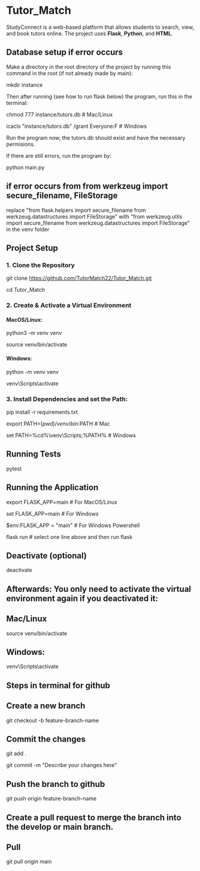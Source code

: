 # Tutor_Match
StudyConnect is a web-based platform that allows students to search, view, and book tutors online. The project uses **Flask**, **Python**, and **HTML**.

## Database setup if error occurs 
Make a directory in the root directory of the project by running this command in the root (if not already made by main):

mkdir instance

Then after running (see how to run flask below) the program, run this in the terminal:

chmod 777 instance/tutors.db    # Mac/Linux

icacls "instance/tutors.db" /grant Everyone:F   # Windows

Run the program now, the tutors.db should exist and have the necessary permisions.

If there are still errors, run the program by:

python main.py

## if error occurs from from werkzeug import secure_filename, FileStorage
replace "from flask.helpers import secure_filename
from werkzeug.datastructures import FileStorage" with "from werkzeug.utils import secure_filename
from werkzeug.datastructures import FileStorage" in the venv folder 

## Project Setup

### 1. Clone the Repository

git clone https://github.com/TutorMatch22/Tutor_Match.git

cd Tutor_Match

### 2. Create & Activate a Virtual Environment
#### MacOS/Linux:

python3 -m venv venv

source venv/bin/activate

#### Windows:

python -m venv venv

venv\Scripts\activate

### 3. Install Dependencies and set the Path:
pip install -r requirements.txt

export PATH=$(pwd)/venv/bin:$PATH   # Mac

set PATH=%cd%\venv\Scripts;%PATH%   # Windows

## Running Tests
pytest

## Running the Application
export FLASK_APP=main  # For MacOS/Linux

set FLASK_APP=main     # For Windows

$env:FLASK_APP = "main" # For Windows Powershell

flask run   # select one line above and then run flask

## Deactivate (optional)
deactivate

## Afterwards: You only need to activate the virtual environment again if you deactivated it:
## Mac/Linux
source venv/bin/activate
## Windows:
venv\Scripts\activate



## Steps in terminal for github
## Create a new branch
git checkout -b feature-branch-name

## Commit the changes
git add .

git commit -m "Describe your changes here"


## Push the branch to github
git push origin feature-branch-name

## Create a pull request to merge the branch into the develop or main branch.

## Pull
git pull origin main
